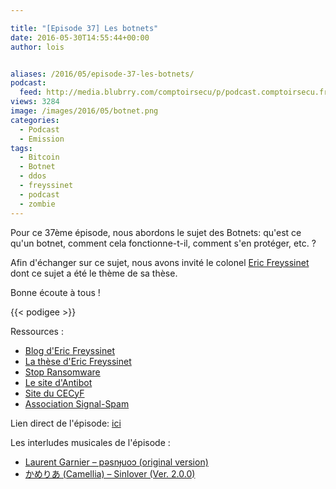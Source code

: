 ```yaml
---

title: "[Episode 37] Les botnets"
date: 2016-05-30T14:55:44+00:00
author: lois


aliases: /2016/05/episode-37-les-botnets/
podcast:
  feed: http://media.blubrry.com/comptoirsecu/p/podcast.comptoirsecu.fr/CSEC.EP37.2016-05-23.BOTNETS.mp3
views: 3284
image: /images/2016/05/botnet.png
categories:
  - Podcast
  - Emission
tags:
  - Bitcoin
  - Botnet
  - ddos
  - freyssinet
  - podcast
  - zombie
---
```



Pour ce 37ème épisode, nous abordons le sujet des Botnets: qu'est ce qu'un botnet, comment cela fonctionne-t-il, comment s'en protéger, etc. ?

Afin d'échanger sur ce sujet, nous avons invité le colonel [Eric Freyssinet](https://twitter.com/ericfreyss) dont ce sujet a été le thème de sa thèse.

Bonne écoute à tous !


{{< podigee >}}







Ressources :

  * [Blog d'Eric Freyssinet](https://blog.crimenumerique.fr/)
  * [La thèse d'Eric Freyssinet](https://blog.crimenumerique.fr/2015/11/21/lutte-contre-les-botnets/)
  * [Stop Ransomware](https://stopransomware.fr/)
  * [Le site d'Antibot](https://www.antibot.fr)
  * [Site du CECyF](http://www.cecyf.fr/)
  * [Association Signal-Spam](https://www.signal-spam.fr/)

Lien direct de l'épisode: [ici](http://podcast.comptoirsecu.fr/CSEC.EP37.2016-05-23.BOTNETS.mp3)

Les interludes musicales de l'épisode :

  * [Laurent Garnier – pǝsnɟuoɔ (original version)](http://laurentgarnier.com/homebox.html)
  * [かめりあ (Camellia) – Sinlover (Ver. 2.0.0)](http://vocadb.net/Al/469)
